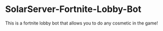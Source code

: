 # SolarServer-Fortnite-Lobby-Bot
This is a fortnite lobby bot that allows you to do any cosmetic in the game!
